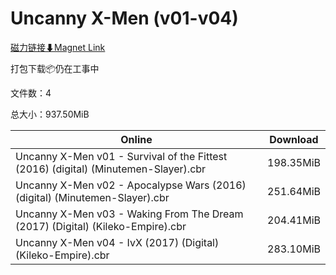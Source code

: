 # Uncanny X-Men (v01-v04)

[磁力链接⬇Magnet Link](magnet:?xt=urn:btih:2fbb07150e809577a7c950176072f5a3661c9aa0&dn=Uncanny%20X-Men%20%28v01-v04%29)

打包下载📦仍在工事中

文件数：4

总大小：937.50MiB

Online | Download
--- | ---
Uncanny X-Men v01 - Survival of the Fittest (2016) (digital) (Minutemen-Slayer).cbr | 198.35MiB
Uncanny X-Men v02 - Apocalypse Wars (2016) (digital) (Minutemen-Slayer).cbr | 251.64MiB
Uncanny X-Men v03 - Waking From The Dream (2017) (Digital) (Kileko-Empire).cbr | 204.41MiB
Uncanny X-Men v04 - IvX (2017) (Digital) (Kileko-Empire).cbr | 283.10MiB